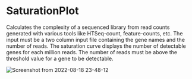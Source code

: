 # SaturationPlot

Calculates the complexity of a sequenced library from read counts generated with various tools like HTSeq-count, feature-counts, etc. The input must be a two column input file containing the gene names and the number of reads. The saturation curve displays the number of detectable genes for each million reads. The number of reads must be above the threshold value for a gene to be detectable.



![Screenshot from 2022-08-18 23-48-12](https://user-images.githubusercontent.com/16762600/185501116-e5fef6fa-9993-4dc2-b94f-f744c5119e82.png)
